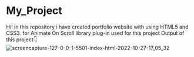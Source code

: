 # My_Project
Hi! in this repository i have created portfolio website with using HTML5 and CSS3.
for Animate On Scroll library plug-in used for this project
<Thankyou/>
Output of this project👇
![screencapture-127-0-0-1-5501-index-html-2022-10-27-17_05_32](https://user-images.githubusercontent.com/108425992/198274656-a8207f2d-5650-4dfd-b3eb-a429c86e57a8.png)

